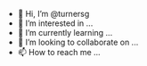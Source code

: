 - 👋 Hi, I’m @turnersg
- 👀 I’m interested in ...
- 🌱 I’m currently learning ...
- 💞️ I’m looking to collaborate on ...
- 📫 How to reach me ...

<!---
turnersg/turnersg is a ✨ special ✨ repository because its `README.md` (this file) appears on your GitHub profile.
You can click the Preview link to take a look at your changes.
--->
